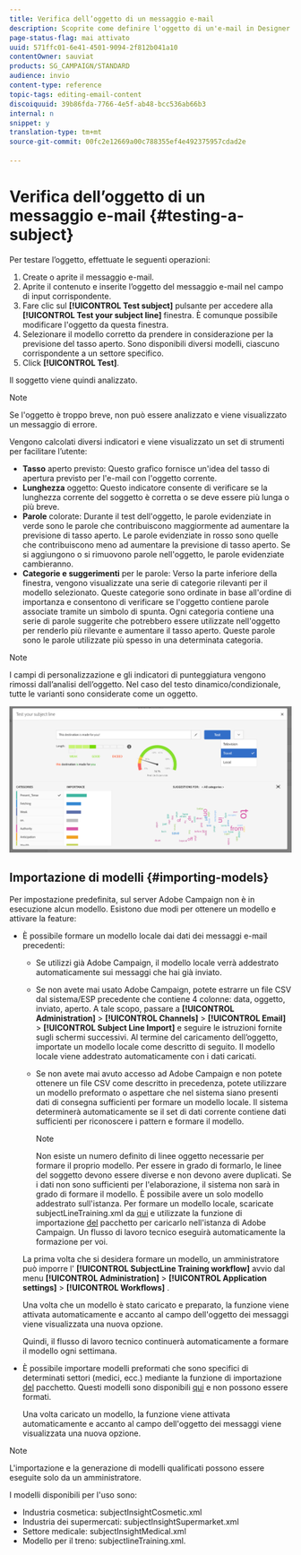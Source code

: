 ```yaml
---
title: Verifica dell’oggetto di un messaggio e-mail
description: Scoprite come definire l'oggetto di un'e-mail in Designer e-mail.
page-status-flag: mai attivato
uuid: 571ffc01-6e41-4501-9094-2f812b041a10
contentOwner: sauviat
products: SG_CAMPAIGN/STANDARD
audience: invio
content-type: reference
topic-tags: editing-email-content
discoiquuid: 39b86fda-7766-4e5f-ab48-bcc536ab66b3
internal: n
snippet: y
translation-type: tm+mt
source-git-commit: 00fc2e12669a00c788355ef4e492375957cdad2e

---
```


# Verifica dell’oggetto di un messaggio e-mail {#testing-a-subject}

Per testare l’oggetto, effettuate le seguenti operazioni:

1. Create o aprite il messaggio e-mail.
1. Aprite il contenuto e inserite l’oggetto del messaggio e-mail nel campo di input corrispondente.
1. Fare clic sul **[!UICONTROL Test subject]** pulsante per accedere alla **[!UICONTROL Test your subject line]** finestra. È comunque possibile modificare l'oggetto da questa finestra.
1. Selezionare il modello corretto da prendere in considerazione per la previsione del tasso aperto. Sono disponibili diversi modelli, ciascuno corrispondente a un settore specifico.
1. Click **[!UICONTROL Test]**.

Il soggetto viene quindi analizzato.

>[!NOTE]
>
>Se l'oggetto è troppo breve, non può essere analizzato e viene visualizzato un messaggio di errore.

Vengono calcolati diversi indicatori e viene visualizzato un set di strumenti per facilitare l’utente:

* **Tasso** aperto previsto: Questo grafico fornisce un'idea del tasso di apertura previsto per l'e-mail con l'oggetto corrente.
* **Lunghezza** oggetto: Questo indicatore consente di verificare se la lunghezza corrente del soggetto è corretta o se deve essere più lunga o più breve.
* **Parole** colorate: Durante il test dell'oggetto, le parole evidenziate in verde sono le parole che contribuiscono maggiormente ad aumentare la previsione di tasso aperto. Le parole evidenziate in rosso sono quelle che contribuiscono meno ad aumentare la previsione di tasso aperto. Se si aggiungono o si rimuovono parole nell'oggetto, le parole evidenziate cambieranno.
* **Categorie e suggerimenti** per le parole: Verso la parte inferiore della finestra, vengono visualizzate una serie di categorie rilevanti per il modello selezionato. Queste categorie sono ordinate in base all'ordine di importanza e consentono di verificare se l'oggetto contiene parole associate tramite un simbolo di spunta. Ogni categoria contiene una serie di parole suggerite che potrebbero essere utilizzate nell'oggetto per renderlo più rilevante e aumentare il tasso aperto. Queste parole sono le parole utilizzate più spesso in una determinata categoria.

>[!NOTE]
>
>I campi di personalizzazione e gli indicatori di punteggiatura vengono rimossi dall’analisi dell’oggetto. Nel caso del testo dinamico/condizionale, tutte le varianti sono considerate come un oggetto.

![](assets/predictive_subject_line_example.png)

## Importazione di modelli {#importing-models}

Per impostazione predefinita, sul server Adobe Campaign non è in esecuzione alcun modello. Esistono due modi per ottenere un modello e attivare la feature:

* È possibile formare un modello locale dai dati dei messaggi e-mail precedenti:

   * Se utilizzi già Adobe Campaign, il modello locale verrà addestrato automaticamente sui messaggi che hai già inviato.
   * Se non avete mai usato Adobe Campaign, potete estrarre un file CSV dal sistema/ESP precedente che contiene 4 colonne: data, oggetto, inviato, aperto. A tale scopo, passare a **[!UICONTROL Administration]** &gt; **[!UICONTROL Channels]** &gt; **[!UICONTROL Email]** &gt; **[!UICONTROL Subject Line Import]** e seguire le istruzioni fornite sugli schermi successivi. Al termine del caricamento dell’oggetto, importate un modello locale come descritto di seguito. Il modello locale viene addestrato automaticamente con i dati caricati.
   * Se non avete mai avuto accesso ad Adobe Campaign e non potete ottenere un file CSV come descritto in precedenza, potete utilizzare un modello preformato o aspettare che nel sistema siano presenti dati di consegna sufficienti per formare un modello locale. Il sistema determinerà automaticamente se il set di dati corrente contiene dati sufficienti per riconoscere i pattern e formare il modello.

      >[!NOTE]
      >
      >Non esiste un numero definito di linee oggetto necessarie per formare il proprio modello. Per essere in grado di formarlo, le linee del soggetto devono essere diverse e non devono avere duplicati. Se i dati non sono sufficienti per l'elaborazione, il sistema non sarà in grado di formare il modello. È possibile avere un solo modello addestrato sull'istanza.
   Per formare un modello locale, scaricate subjectLineTraining.xml da [qui](https://support.neolane.net/webApp/downloadCenter?__userConfig=psaDownloadCenter) e utilizzate la funzione di importazione [del](../../automating/using/managing-packages.md) pacchetto per caricarlo nell'istanza di Adobe Campaign. Un flusso di lavoro tecnico eseguirà automaticamente la formazione per voi.

   La prima volta che si desidera formare un modello, un amministratore può imporre l' **[!UICONTROL SubjectLine Training workflow]** avvio dal menu **[!UICONTROL Administration]** &gt; **[!UICONTROL Application settings]** &gt; **[!UICONTROL Workflows]** .

   Una volta che un modello è stato caricato e preparato, la funzione viene attivata automaticamente e accanto al campo dell'oggetto dei messaggi viene visualizzata una nuova opzione.

   Quindi, il flusso di lavoro tecnico continuerà automaticamente a formare il modello ogni settimana.

* È possibile importare modelli preformati che sono specifici di determinati settori (medici, ecc.) mediante la funzione di importazione [del](../../automating/using/managing-packages.md) pacchetto. Questi modelli sono disponibili [qui](https://support.neolane.net/webApp/downloadCenter?__userConfig=psaDownloadCenter) e non possono essere formati.

   Una volta caricato un modello, la funzione viene attivata automaticamente e accanto al campo dell'oggetto dei messaggi viene visualizzata una nuova opzione.

>[!NOTE]
>
>L'importazione e la generazione di modelli qualificati possono essere eseguite solo da un amministratore.

I modelli disponibili per l'uso sono:

* Industria cosmetica: subjectInsightCosmetic.xml
* Industria dei supermercati: subjectInsightSupermarket.xml
* Settore medicale: subjectInsightMedical.xml
* Modello per il treno: subjectlineTraining.xml.
